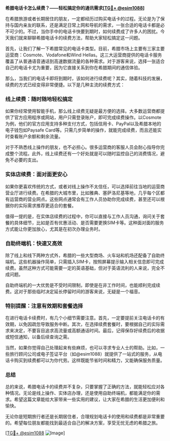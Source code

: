 **希腊电话卡怎么续费？——轻松搞定你的通讯需求[[TG💪+ @esim1088](https://t.me/s/esim1088)]**

在希腊旅游或者长期居住的朋友，一定都经历过购买电话卡的过程。无论是为了保持与国内亲友的联系，还是满足日常上网和导航的需求，一张合适的电话卡都是必不可少的。不过，当你手中的电话卡快要到期时，如何续费成了许多人的困扰。今天我们就来聊聊希腊电话卡的续费方法，帮助大家轻松搞定这一问题。

首先，让我们了解一下希腊常见的电话卡类型。目前，希腊市场上主要有三家主要运营商：Cosmote、Vodafone和Wind Hellas。这三大运营商提供的电话卡服务覆盖了从普通语音通话到高速数据流量的各种需求。对于游客来说，选择一张适合自己的电话卡尤为重要，因为它直接关系到你在希腊期间的通信体验。

那么，当我们的电话卡即将到期时，该如何进行续费呢？其实，随着科技的发展，续费的方式已经变得非常便捷。以下是几种主流的续费方式：

### 线上续费：随时随地轻松搞定

如果你经常使用智能手机，那么线上续费无疑是最方便的选择。大多数运营商都提供了官方应用程序或网站，用户只需登录账户，即可完成续费操作。以Cosmote为例，他们的官方应用支持多种支付方式，包括信用卡、PayPal以及希腊本地的电子钱包如Paysafe Card等。只需几步简单的操作，就能完成续费，而且还能实时查看账户余额和剩余流量。

对于不熟悉线上操作的朋友，也不必担心。很多运营商的客服人员会耐心指导你完成整个流程。此外，线上续费还有一个好处就是可以随时监控自己的消费情况，避免不必要的支出。

### 实体店续费：面对面更安心

如果你更喜欢传统的方式，或者对线上操作不太信任，可以选择前往当地的运营商营业厅进行续费。在希腊的大城市里，比如雅典、塞萨洛尼基等地，几乎每个区都有运营商的营业网点。这些网点通常会有工作人员协助你完成续费，甚至还可以根据你的实际需求推荐更适合的套餐。

值得一提的是，在实体店续费的过程中，你可以直接与工作人员沟通，询问关于套餐的具体细节，比如是否有优惠活动、是否需要更换SIM卡等。这种面对面的服务方式能让你更加放心，尤其是在初次办理业务时。

### 自助终端机：快速又高效

除了线上和线下两种方式外，希腊的一些大型商场、火车站和机场还配备了自助终端机。这些机器操作简单，只需插入SIM卡，按照屏幕提示输入相关信息即可完成续费。虽然这种方式可能需要一定的英语基础，但对于英语流利的人来说，完全不成问题。

自助终端机的一大优势是不受时间限制，即使是在非工作时间，也能顺利完成续费。这对于那些临时决定延长停留时间的游客来说，无疑是一个福音。

### 特别提醒：注意有效期和套餐选择

在进行电话卡续费时，有几个小细节需要注意。首先，一定要提前关注电话卡的有效期，以免因疏忽导致服务中断。其次，在选择续费套餐时，要根据自己的实际需求来决定，不要盲目追求高流量或高额通话时间。最后，记得保存好续费后的收据或短信通知，以备后续查询之需。

当然，如果你觉得自己处理起来有些麻烦，也可以寻求专业人士的帮助。比如，一些旅行顾问公司或电子签证平台（如@esim1088）就提供了一站式的服务，从电话卡购买到续费都可以为你代劳。这样既能节省时间和精力，又能确保服务质量。

### 总结

总的来说，希腊电话卡的续费并不复杂，只要掌握了正确的方法，就能轻松应对各种情况。无论是线上操作、实体店办理，还是使用自助终端机，都能满足你的需求。希望这篇文章能给大家带来一些实用的建议，让大家在希腊的生活更加便利和愉快。

无论你是短期旅行者还是长期居住者，合理规划电话卡的使用和续费都是非常重要的。希望每位朋友都能找到最适合自己的解决方案，享受无忧无虑的希腊之旅。

[[TG💪+ @esim1088](https://t.me/s/esim1088) ![Image](https://i.postimg.cc/4NQfJmqS/Snipaste-2025-05-13-00-14-12.png)]